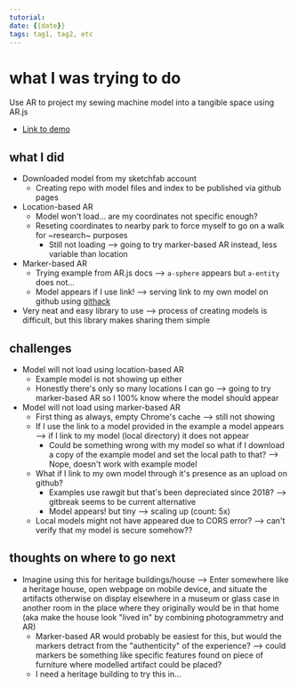```yaml
---
tutorial:
date: {{date}}
tags: tag1, tag2, etc
---
```


# what I was trying to do

Use AR to project my sewing machine model into a tangible space using AR.js

+ [Link to demo](https://chantalmb.github.io/ar-demo/)

## what I did
+ Downloaded model from my sketchfab account
	+ Creating repo with model files and index to be published via github pages
+ Location-based AR
	+ Model won't load... are my coordinates not specific enough?
	+ Reseting coordinates to nearby park to force myself to go on a walk for ~research~ purposes
		+ Still not loading --> going to try marker-based AR instead, less variable than location
+ Marker-based AR
	+ Trying example from AR.js docs --> `a-sphere` appears but `a-entity` does not...
	+ Model appears if I use link! --> serving link to my own model on github using [githack](https://raw.githack.com/)
+ Very neat and easy library to use --> process of creating models is difficult, but this library makes sharing them simple

## challenges 
+ Model will not load using location-based AR
	+ Example model is not showing up either
	+ Honestly there's only so many locations I can go --> going to try marker-based AR so I 100% know where the model should appear
+ Model will not load using marker-based AR
	+ First thing as always, empty Chrome's cache --> still not showing
	+ If I use the link to a model provided in the example a model appears --> if I link to my model (local directory) it does not appear
		+ Could be something wrong with my model so what if I download a copy of the example model and set the local path to that? --> Nope, doesn't work with example model
	+ What if I link to my own model through it's presence as an upload on github? 
		+ Examples use rawgit but that's been depreciated since 2018? --> gitbreak seems to be current alternative
		+ Model appears! but tiny --> scaling up (count: 5x)
	+ Local models might not have appeared due to CORS error? --> can't verify that my model is secure somehow??

## thoughts on where to go next
+  Imagine using this for heritage buildings/house --> Enter somewhere like a heritage house, open webpage on mobile device, and situate the artifacts otherwise on display elsewhere in a museum or glass case in another room in the place where they originally would be in that home (aka make the house look "lived in" by combining photogrammetry and AR)
	+  Marker-based AR would probably be easiest for this, but would the markers detract from the "authenticity" of the experience? --> could markers be something like specific features found on piece of furniture where modelled artifact could be placed?
	+  I need a heritage building to try this in...